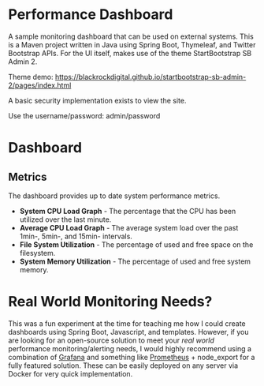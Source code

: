 # Performance Dashboard

A sample monitoring dashboard that can be used on external systems. This is a Maven project written in Java using Spring Boot, Thymeleaf, and Twitter Bootstrap APIs. For the UI itself, makes use of the theme StartBootstrap SB Admin 2.

Theme demo:
https://blackrockdigital.github.io/startbootstrap-sb-admin-2/pages/index.html

A basic security implementation exists to view the site.

Use the username/password:	admin/password

# Dashboard

## Metrics

The dashboard provides up to date system performance metrics.

* **System CPU Load Graph** - The percentage that the CPU has been utilized over the last minute.
* **Average CPU Load Graph** - The average system load over the past 1min-, 5min-, and 15min- intervals.
* **File System Utilization** - The percentage of used and free space on the filesystem.
* **System Memory Utilization** - The percentage of used and free system memory.


# Real World Monitoring Needs?

This was a fun experiment at the time for teaching me how I could create dashboards using Spring Boot, Javascript, and templates. However, if you are looking for an open-source solution to meet your *real world* performance monitoring/alerting needs, I would highly recommend using a combination of [Grafana](https://github.com/grafana/grafana) and something like [Prometheus](https://github.com/prometheus/prometheus) + node_export for a fully featured solution. These can be easily deployed on any server via Docker for very quick implementation.
